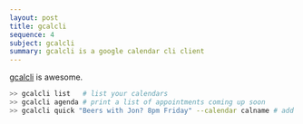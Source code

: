 ```yaml
---
layout: post
title: gcalcli
sequence: 4
subject: gcalcli 
summary: gcalcli is a google calendar cli client 
---
```


[gcalcli](https://github.com/insanum/gcalcli) is awesome.


```bash
>> gcalcli list   # list your calendars
>> gcalcli agenda # print a list of appointments coming up soon
>> gcalcli quick "Beers with Jon? 8pm Friday" --calendar calname # add an event using fuzzy time to calendar 'calname' 
```
